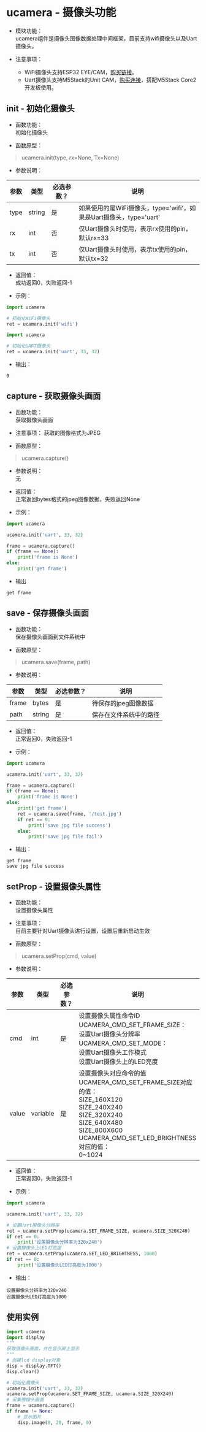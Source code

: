 # ucamera - 摄像头功能
- 模块功能：  
ucamera组件是摄像头图像数据处理中间框架，目前支持wifi摄像头以及Uart摄像头。

-  注意事项：
   - WiFi摄像头支持ESP32 EYE/CAM，[购买链接](https://detail.tmall.com/item.htm?spm=a230r.1.14.1.150d6a6ftZ6h4K&id=611790371635&ns=1&abbucket=3)。
   - Uart摄像头支持M5Stack的Unit CAM，[购买连接](https://item.taobao.com/item.htm?spm=a1z10.5-c-s.w4002-22404213529.29.698e2d4844EBZF&id=643872470244)，搭配M5Stack Core2开发板使用。

## init - 初始化摄像头

-  函数功能：  
初始化摄像头

-  函数原型： 
> ucamera.init(type, rx=None, Tx=None)

- 参数说明：

| 参数 | 类型 | 必选参数？ | 说明 |
| --- | --- | --- | --- |
| type | string | 是 | 如果使用的是WiFi摄像头，type='wifi'，如果是Uart摄像头，type='uart' |
| rx | int | 否 | 仅Uart摄像头时使用，表示rx使用的pin，默认rx=33 |
| tx | int | 否 | 仅Uart摄像头时使用，表示tx使用的pin，默认tx=32 |

-  返回值：  
成功返回0，失败返回-1

-  示例： 

```python
import ucamera

# 初始化WiFi摄像头
ret = ucamera.init('wifi')
```


```python
import ucamera

# 初始化UART摄像头
ret = ucamera.init('uart', 33, 32)
```

- 输出：

```
0
```

## capture - 获取摄像头画面

-  函数功能：  
获取摄像头画面

-  注意事项：
获取的图像格式为JPEG

-  函数原型： 
> ucamera.capture()

- 参数说明：  
无

-  返回值：  
正常返回bytes格式的jpeg图像数据，失败返回None

-  示例： 

```python
import ucamera

ucamera.init('uart', 33, 32)

frame = ucamera.capture()
if (frame == None):
	print('frame is None')
else:
	print('get frame')
```

- 输出

```
get frame
```

## save - 保存摄像头画面

-  函数功能：  
保存摄像头画面到文件系统中

-  函数原型： 
> ucamera.save(frame, path)

- 参数说明：

| 参数 | 类型 | 必选参数？ | 说明 |
| --- | --- | --- | --- |
| frame | bytes | 是 | 待保存的jpeg图像数据 |
| path | string | 是 | 保存在文件系统中的路径 |

-  返回值：  
正常返回0，失败返回-1

-  示例： 

```python
import ucamera

ucamera.init('uart', 33, 32)

frame = ucamera.capture()
if (frame == None):
	print('frame is None')
else:
	print('get frame')
    ret = ucamera.save(frame, '/test.jpg')
    if ret == 0:
        print('save jpg file success')
    else:
        print('save jpg file fail')
```

- 输出：


```
get frame
save jpg file success
```
## setProp - 设置摄像头属性


-  函数功能：  
设置摄像头属性

-  注意事项：  
目前主要针对Uart摄像头进行设置，设置后重新启动生效

-  函数原型：
> ucamera.setProp(cmd, value)

- 参数说明：

| 参数 | 类型 | 必选参数？ | 说明 |
| --- | --- | --- | --- |
| cmd | int | 是 | 设置摄像头属性命令ID <br> UCAMERA_CMD_SET_FRAME_SIZE： <br> 设置Uart摄像头分辨率 <br> UCAMERA_CMD_SET_MODE： <br> 设置Uart摄像头工作模式<br> 设置Uart摄像头上的LED亮度 |
| value | variable | 是 | 设置摄像头对应命令的值<br> UCAMERA_CMD_SET_FRAME_SIZE对应的值：<br> SIZE_160X120<br> SIZE_240X240<br>SIZE_320X240<br> SIZE_640X480<br> SIZE_800X600<br> UCAMERA_CMD_SET_LED_BRIGHTNESS对应的值：<br> 0~1024|

-  返回值：  
正常返回0，失败返回-1

-  示例： 

```python
import ucamera

ucamera.init('uart', 33, 32)

# 设置Uart摄像头分辨率
ret = ucamera.setProp(ucamera.SET_FRAME_SIZE, ucamera.SIZE_320X240)
if ret == 0:
    print('设置摄像头分辨率为320x240')
# 设置摄像头上LED灯亮度
ret = ucamera.setProp(ucamera.SET_LED_BRIGHTNESS, 1000)
if ret == 0:
    print('设置摄像头LED灯亮度为1000')
```

- 输出：

```
设置摄像头分辨率为320x240
设置摄像头LED灯亮度为1000
```

## 使用实例

```python
import ucamera
import display
"""
获取摄像头画面，并在显示屏上显示
"""
# 创建lcd display对象
disp = display.TFT()
disp.clear()

# 初始化摄像头
ucamera.init('uart', 33, 32)
ucamera.setProp(ucamera.SET_FRAME_SIZE, ucamera.SIZE_320X240)
# 采集摄像头画面
frame = ucamera.capture()
if frame != None:
    # 显示图片
    disp.image(0, 20, frame, 0)
```




